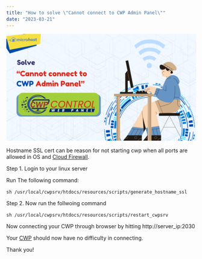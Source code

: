 ```yaml
---
title: "How to solve \"Cannot connect to CWP Admin Panel\""
date: "2023-03-21"
---
```


![](images/How-to-solve-Cannot-connect-to-CWP-Admin-Panel-1024x576.png)

Hostname SSL cert can be reason for not starting cwp when all ports are allowed in OS and [Cloud Firewall](https://utho.com/docs/tutorial/microhost-cloud-firewall/).

Step 1. Login to your linux server

Run The following command:

```
sh /usr/local/cwpsrv/htdocs/resources/scripts/generate_hostname_ssl
```

Step 2. Now run the follwoing command

```
sh /usr/local/cwpsrv/htdocs/resources/scripts/restart_cwpsrv
```

Now connecting your CWP through browser by hitting http://server\_ip:2030

Your [CWP](https://control-webpanel.com/) should now have no difficulty in connecting.

Thank you!
